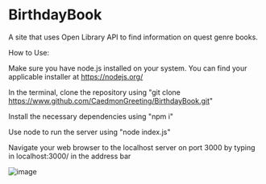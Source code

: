 # BirthdayBook
A site that uses Open Library API to find information on quest genre books.

How to Use:

Make sure you have node.js installed on your system. You can find your applicable installer at https://nodejs.org/

In the terminal, clone the repository using "git clone https://www.github.com/CaedmonGreeting/BirthdayBook.git"

Install the necessary dependencies using "npm i"

Use node to run the server using "node index.js"

Navigate your web browser to the localhost server on port 3000 by typing in localhost:3000/ in the address bar

![image](https://github.com/user-attachments/assets/a4bbfbe7-e9e2-47db-b3d3-a7bb327f296e)

